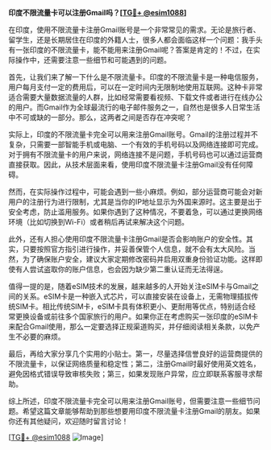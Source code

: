**印度不限流量卡可以注册Gmail吗？[[TG💪+ @esim1088](https://t.me/s/esim1088)]**

在印度，使用不限流量卡注册Gmail账号是一个非常常见的需求。无论是旅行者、留学生，还是长期居住在印度的外籍人士，很多人都会面临这样一个问题：我手头有一张印度的不限流量卡，能不能用来注册Gmail呢？答案是肯定的！不过，在实际操作中，还需要注意一些细节和可能遇到的问题。

首先，让我们来了解一下什么是不限流量卡。印度的不限流量卡是一种电信服务，用户每月支付一定的费用后，可以在一定时间内无限制地使用互联网。这种卡非常适合需要大量数据流量的人群，比如经常需要看视频、下载文件或者进行在线办公的用户。而Gmail作为全球最流行的电子邮件服务之一，自然也是很多人日常生活中不可或缺的一部分。那么，这两者之间是否存在冲突呢？

实际上，印度的不限流量卡完全可以用来注册Gmail账号。Gmail的注册过程并不复杂，只需要一部智能手机或电脑、一个有效的手机号码以及网络连接即可完成。对于拥有不限流量卡的用户来说，网络连接不是问题，手机号码也可以通过运营商直接获取。因此，从技术层面来看，使用印度不限流量卡注册Gmail没有任何障碍。

然而，在实际操作过程中，可能会遇到一些小麻烦。例如，部分运营商可能会对新用户的注册行为进行限制，尤其是当你的IP地址显示为外国来源时。这主要是出于安全考虑，防止滥用服务。如果你遇到了这种情况，不要着急，可以通过更换网络环境（比如切换到Wi-Fi）或者稍后再试来解决这个问题。

此外，还有人担心使用印度不限流量卡注册Gmail是否会影响账户的安全性。其实，只要按照官方指引进行操作，并妥善保管个人信息，就不会有太大风险。当然，为了确保账户安全，建议大家定期修改密码并启用双重身份验证功能。这样即使有人尝试盗取你的账户信息，也会因为缺少第二重认证而无法得逞。

值得一提的是，随着eSIM技术的发展，越来越多的人开始关注eSIM卡与Gmail之间的关系。eSIM卡是一种嵌入式芯片，可以直接安装在设备上，无需物理插拔传统SIM卡。相比传统SIM卡，eSIM卡具有体积更小、更耐用等优点，特别适合经常更换设备或前往多个国家旅行的用户。如果你正在考虑购买一张印度的eSIM卡来配合Gmail使用，那么一定要选择正规渠道购买，并仔细阅读相关条款，以免产生不必要的麻烦。

最后，再给大家分享几个实用的小贴士。第一，尽量选择信誉良好的运营商提供的不限流量卡，以保证网络质量和稳定性；第二，注册Gmail时最好使用英文姓名，避免因格式错误导致审核失败；第三，如果发现账户异常，应立即联系客服寻求帮助。

综上所述，印度不限流量卡完全可以用来注册Gmail账号，但需要注意一些细节问题。希望这篇文章能够帮助到那些想要用印度不限流量卡注册Gmail的朋友。如果你还有其他疑问，欢迎随时留言讨论！

[[TG💪+ @esim1088](https://t.me/s/esim1088) ![Image](https://i.postimg.cc/4NQfJmqS/Snipaste-2025-05-13-00-14-12.png)]